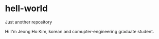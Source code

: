 # hell-world
Just another repository

Hi I'm Jeong Ho Kim, korean and comupter-engineering graduate student.
